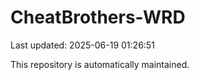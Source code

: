 # CheatBrothers-WRD

Last updated: 2025-06-19 01:26:51

This repository is automatically maintained.
